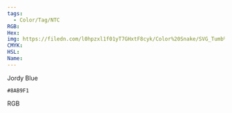 ```yaml
---
tags:
  - Color/Tag/NTC
RGB:
Hex:
img: https://filedn.com/l0hpzxl1f01yT7GHxtF8cyk/Color%20Snake/SVG_Tumb%20Mass%20No%20Name/8AB9F1.svg
CMYK:
HSL:
Name:
---
```

Jordy Blue
```palette
#8AB9F1
```
RGB
